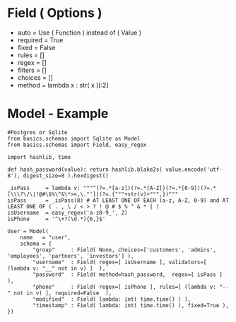 # Field ( Options )
* auto     = Use ( Function ) instead of ( Value )
* required = True
* fixed    = False
* rules    = []
* regex    = []
* filters  = []
* choices  = []
* method   = lambda x : str( x )[:2]


# Model - Example
```
#Postgres or Sqlite
from basics.schemas import Sqlite as Model
from basics.schemas import Field, easy_regex

import hashlib, time

def hash_password(value): return hashlib.blake2s( value.encode('utf-8'), digest_size=8 ).hexdigest()

_isPass     = lambda v: """^(?=.*[a-z])(?=.*[A-Z])(?=.*[0-9])(?=.*[\\\?\/\|!@#\$%\^&\*><,\."'])(?=.{"""+str(v)+""",})"""
isPass      = _isPass(8) # AT LEAST ONE OF EACH (a-z, A-Z, 0-9) and AT LEAST ONE OF ( . , \ / < > ? ! @ # $ % ^ & * | )
isUsername  = easy_regex('a-z0-9_', 2)
isPhone     = '^\+?(\d.*){6,}$'

User = Model(
    name   = "user",
    schema = {
        "group"     : Field( None, choices=['customers', 'admins', 'employees', 'partners', 'investors'] ),
        "username"  : Field( regex=[ isUsername ], validators=[ (lambda v: "__" not in v) ]  ),
        "password"  : Field( method=hash_password,  regex=[ isPass ]  ),
        "phone"     : Field( regex=[ isPhone ], rules=[ (lambda v: "--" not in v) ], required=False  ),
        "modified"  : Field( lambda: int( time.time() ) ),
        "timestamp" : Field( lambda: int( time.time() ), fixed=True ),
})
```

